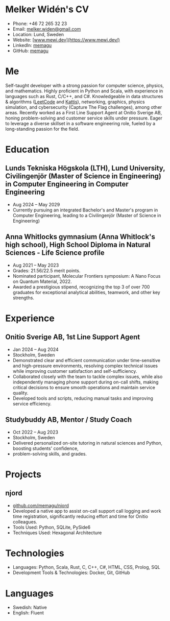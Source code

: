 # Melker Widén's CV

- Phone: +46 72 265 32 23
- Email: [melker.widen@gmail.com](mailto:melker.widen@gmail.com)
- Location: Lund, Sweden
- Website: [www.mewi.dev](https://www.mewi.dev/)
- LinkedIn: [memagu](https://linkedin.com/in/memagu)
- GitHub: [memagu](https://github.com/memagu)


# Me

Self-taught developer with a strong passion for computer science, physics, and mathematics. Highly proficient in Python and Scala, with experience in languages such as Rust, C/C++, and C#. Knowledgeable in data structures & algorithms ([LeetCode](https://leetcode.com/) and [Kattis](https://open.kattis.com/)), networking, graphics, physics simulation, and cybersecurity (Capture The Flag challenges), among other areas. Recently worked as a First Line Support Agent at Onitio Sverige AB, honing problem-solving and customer service skills under pressure. Eager to leverage a diverse skillset in a software engineering role, fueled by a long-standing passion for the field.

# Education

## Lunds Tekniska Högskola (LTH), Lund University, Civilingenjör (Master of Science in Engineering) in Computer Engineering in Computer Engineering

- Aug 2024 – May 2029
- Currently pursuing an integrated Bachelor's and Master's program in Computer Engineering, leading to a Civilingenjör (Master of Science in Engineering)

## Anna Whitlocks gymnasium (Anna Whitlock's high school), High School Diploma in Natural Sciences - Life Science profile

- Aug 2021 – May 2023
- Grades: 21.56/22.5 merit points.
- Nominated participant, Molecular Frontiers symposium: A Nano Focus on Quantum Material, 2022.
- Awarded a prestigious stipend, recognizing the top 3 of over 700 graduates for exceptional analytical abilities, teamwork, and other key strengths.

# Experience

## Onitio Sverige AB, 1st Line Support Agent

- Jan 2024 – Aug 2024
- Stockholm, Sweden
- Demonstrated clear and efficient communication under time-sensitive and high-pressure environments, resolving complex technical issues while improving customer satisfaction and self-sufficiency.
- Collaborated closely with the team to tackle complex issues, while also independently managing phone support during on-call shifts, making critical decisions to ensure smooth operations and maintain service quality.
- Developed tools and scripts, reducing manual tasks and improving service efficiency.

## Studybuddy AB, Mentor / Study Coach

- Oct 2022 – Aug 2023
- Stockholm, Sweden
- Delivered personalized on-site tutoring in natural sciences and Python, boosting students' confidence,
- problem-solving skills, and grades.

# Projects

## njord

- [github.com/memagu/njord](https://github.com/memagu/njord)
- Developed a native app to assist on-call support call logging and work time registration, significantly reducing effort and time for Onitio colleagues.
- Tools Used: Python, SQLite, PySide6
- Techniques Used: Hexagonal Architecture

# Technologies

- Languages: Python, Scala, Rust, C, C++, C#, HTML, CSS, Prolog, SQL
- Development Tools & Technologies: Docker, Git, GitHub
# Languages

- Swedish: Native
- English: Fluent
